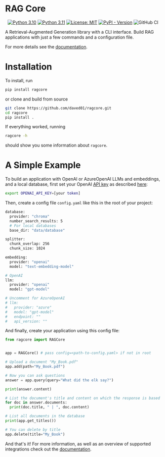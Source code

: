 # RAG Core

<p align="center">
  <a href="https://www.python.org/downloads/release/python-310/"><img src="https://img.shields.io/badge/python-3.10-green.svg" alt="Python 3.10"></a>
  <a href="https://www.python.org/downloads/release/python-311/"><img src="https://img.shields.io/badge/python-3.11-green.svg" alt="Python 3.11"></a>
  <a href="https://opensource.org/licenses/MIT"><img src="https://img.shields.io/badge/License-MIT-green.svg" alt="License: MIT"></a>
  <a href="https://pypi.org/project/ragcore"><img alt="PyPI - Version" src="https://img.shields.io/pypi/v/ragcore?color=blue"></a>
  <img src="https://github.com/daved01/ragcore/actions/workflows/code-check-main.yml/badge.svg" alt="GitHub CI">
</p>

A Retrieval-Augmented Generation library with a CLI interface. Build RAG applications with just a few commands and a configuration file.

For more details see the [documentation](https://daved01.github.io/ragcore/).

# Installation

To install, run

```bash
pip install ragcore
```

or clone and build from source

```bash
git clone https://github.com/daved01/ragcore.git
cd ragcore
pip install .
```

If everything worked, running

```bash
ragcore -h
```

should show you some information about `ragcore`.

# A Simple Example

To build an application with OpenAI or AzureOpenAI LLMs and embeddings, and a local database, first set your OpenAI [API key](https://platform.openai.com/api-keys) as described [here](https://platform.openai.com/docs/quickstart/step-2-setup-your-api-key):

```bash
export OPENAI_API_KEY=[your token]
```

Then, create a config file `config.yaml` like this in the root of your project:

```bash
database:
  provider: "chroma"
  number_search_results: 5
  # For local databases
  base_dir: "data/database"

splitter:
  chunk_overlap: 256
  chunk_size: 1024

embedding:
  provider: "openai"
  model: "text-embedding-model"

# OpenAI
llm:
  provider: "openai"
  model: "gpt-model"

# Uncomment for AzureOpenAI
# llm:
#   provider: "azure"
#   model: "gpt-model"
#   endpoint: ""
#   api_version: ""
```

And finally, create your application using this config file:

```python
from ragcore import RAGCore


app = RAGCore() # pass config=<path-to-config.yaml> if not in root

# Upload a document "My_Book.pdf"
app.add(path="My_Book.pdf")

# Now you can ask questions
answer = app.query(query="What did the elk say?")

print(answer.content)

# List the document's title and content on which the response is based
for doc in answer.documents:
  print(doc.title, " | ", doc.content)

# List all documents in the database
print(app.get_titles())

# You can delete by title
app.delete(title="My_Book")
```

And that's it! For more information, as well as an overview of supported integrations check out the [documentation](https://daved01.github.io/ragcore/).
